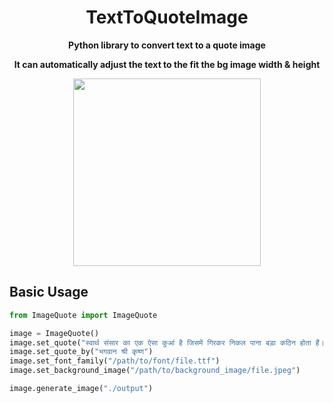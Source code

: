 <h1 align="center">TextToQuoteImage</h1>
<p align="center"><b>Python library to convert text to a quote image</b></p>
<p align="center"><b>It can automatically adjust the text to the fit the bg image width & height</b></p>
<p align="center"><kbd><img src="https://i.imgur.com/n4sAqY7_d.webp?maxwidth=760&fidelity=grand" height=300px></kbd></p>

## Basic Usage
```python
from ImageQuote import ImageQuote

image = ImageQuote()
image.set_quote("स्वार्थ संसार का एक ऐसा कुआं है जिसमें गिरकर निकल पाना बड़ा कठिन होता हैं।")
image.set_quote_by("भगवान श्री कृष्ण")
image.set_font_family("/path/to/font/file.ttf")
image.set_background_image("/path/to/background_image/file.jpeg")

image.generate_image("./output")
```
